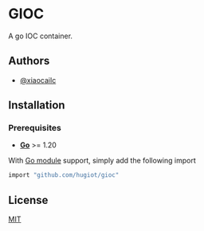 # GIOC

A go IOC container.


## Authors

- [@xiaocailc](https://github.com/xcocx)


## Installation

### Prerequisites

- **[Go](https://go.dev/)** >= 1.20

With [Go module](https://github.com/golang/go/wiki/Modules) support, simply add the following import

```bash
import "github.com/hugiot/gioc"
```

## License

[MIT](https://choosealicense.com/licenses/mit/)

